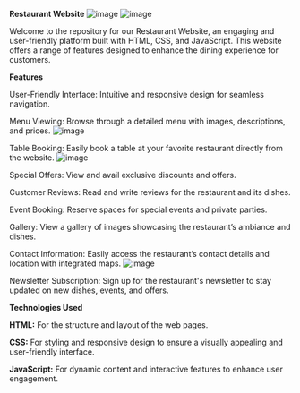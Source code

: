 **Restaurant Website**
![image](https://github.com/sumit18950/Restaurant-Website/assets/171650943/21368d16-386a-4740-bf6d-4a90a6a8f0ca)
![image](https://github.com/sumit18950/Restaurant-Website/assets/171650943/9f919384-8c36-458b-a6f4-c44b5980bdc6)

Welcome to the repository for our Restaurant Website, an engaging and user-friendly platform built with HTML, CSS, and JavaScript. This website offers a range of features designed to enhance the dining experience for customers.

**Features**

User-Friendly Interface: Intuitive and responsive design for seamless navigation.

Menu Viewing: Browse through a detailed menu with images, descriptions, and prices.
![image](https://github.com/sumit18950/Restaurant-Website/assets/171650943/6bfa9561-d5de-429d-a919-0bce76f51c1b)


Table Booking: Easily book a table at your favorite restaurant directly from the website.
![image](https://github.com/sumit18950/Restaurant-Website/assets/171650943/1cb27ee7-b416-46da-a213-76f3ea3c5f31)

Special Offers: View and avail exclusive discounts and offers.

Customer Reviews: Read and write reviews for the restaurant and its dishes.

Event Booking: Reserve spaces for special events and private parties.


Gallery: View a gallery of images showcasing the restaurant’s ambiance and dishes.

Contact Information: Easily access the restaurant’s contact details and location with integrated maps.
![image](https://github.com/sumit18950/Restaurant-Website/assets/171650943/8131e629-463a-40eb-8d00-ab2b15099615)


Newsletter Subscription: Sign up for the restaurant's newsletter to stay updated on new dishes, events, and offers.

**Technologies Used**

**HTML:** For the structure and layout of the web pages.

**CSS:** For styling and responsive design to ensure a visually appealing and user-friendly interface.

**JavaScript:** For dynamic content and interactive features to enhance user engagement.












